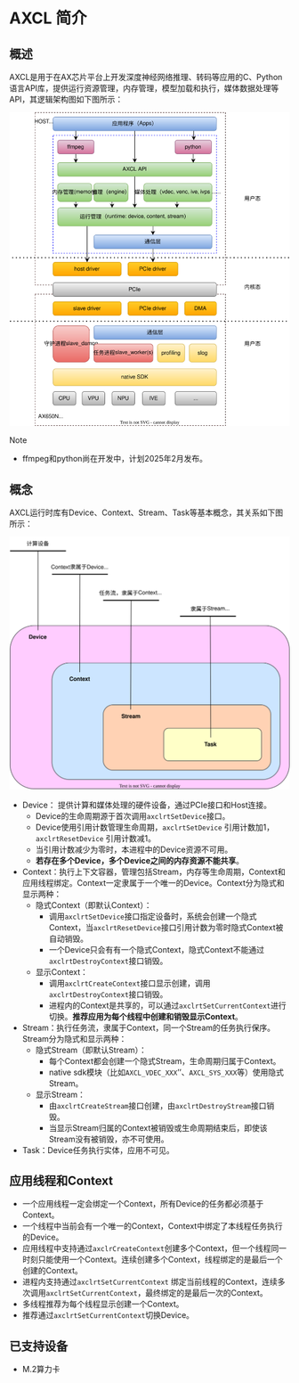 # AXCL 简介

## 概述

AXCL是用于在AX芯片平台上开发深度神经网络推理、转码等应用的C、Python语言API库，提供运行资源管理，内存管理，模型加载和执行，媒体数据处理等API，其逻辑架构图如下图所示：

![](../res/axcl_architecture.svg)

> [!NOTE]
>
> - ffmpeg和python尚在开发中，计划2025年2月发布。



## 概念

AXCL运行时库有Device、Context、Stream、Task等基本概念，其关系如下图所示：

![](../res/axcl_concept.svg)

- Device： 提供计算和媒体处理的硬件设备，通过PCIe接口和Host连接。
  - Device的生命周期源于首次调用`axclrtSetDevice`接口。
  - Device使用引用计数管理生命周期，`axclrtSetDevice` 引用计数加1，`axclrtResetDevice` 引用计数减1。
  - 当引用计数减少为零时，本进程中的Device资源不可用。
  - **若存在多个Device，多个Device之间的内存资源不能共享**。
- Context：执行上下文容器，管理包括Stream，内存等生命周期，Context和应用线程绑定。Context一定隶属于一个唯一的Device。Context分为隐式和显示两种：
  - 隐式Context（即默认Context）：
    - 调用`axclrtSetDevice`接口指定设备时，系统会创建一个隐式Context，当`axclrtResetDevice`接口引用计数为零时隐式Context被自动销毁。
    - 一个Device只会有有一个隐式Context，隐式Context不能通过`axclrtDestroyContext`接口销毁。
  - 显示Context：
    - 调用`axclrtCreateContext`接口显示创建，调用`axclrtDestroyContext`接口销毁。
    - 进程内的Context是共享的，可以通过`axclrtSetCurrentContext`进行切换。**推荐应用为每个线程中创建和销毁显示Context**。
- Stream：执行任务流，隶属于Context，同一个Stream的任务执行保序。Stream分为隐式和显示两种：
  - 隐式Stream（即默认Stream）：
    - 每个Context都会创建一个隐式Stream，生命周期归属于Context。
    - native sdk模块（比如`AXCL_VDEC_XXX`’’、`AXCL_SYS_XXX`等）使用隐式Stream。
  - 显示Stream：
    - 由`axclrtCreateStream`接口创建，由`axclrtDestroyStream`接口销毁。
    - 当显示Stream归属的Context被销毁或生命周期结束后，即使该Stream没有被销毁，亦不可使用。
- Task：Device任务执行实体，应用不可见。

## 应用线程和Context

- 一个应用线程一定会绑定一个Context，所有Device的任务都必须基于Context。
- 一个线程中当前会有一个唯一的Context，Context中绑定了本线程任务执行的Device。
- 应用线程中支持通过`axclrCreateContext`创建多个Context，但一个线程同一时刻只能使用一个Context。连续创建多个Context，线程绑定的是最后一个创建的Context。
- 进程内支持通过`axclrtSetCurrentContext` 绑定当前线程的Context，连续多次调用`axclrtSetCurrentContext`，最终绑定的是最后一次的Context。
- 多线程推荐为每个线程显示创建一个Context。
- 推荐通过`axclrtSetCurrentContext`切换Device。

## 已支持设备

- M.2算力卡

##  


